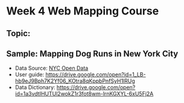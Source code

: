 # Week 4 Web Mapping Course

## Topic:


## Sample: Mapping Dog Runs in New York City
- Data Source: [NYC Open Data](https://data.cityofnewyork.us/Recreation/NYC-Parks-Dog-Runs/8nac-uner)
- User guide: https://drive.google.com/open?id=1_LB-hb9eJ9Bph7K2Yf06_KOtra8qKppbPnfSyH1lRUg
- Data Dictionary: https://drive.google.com/open?id=1a3vdtIHUTUl2wokZ1r3fot8wm-lrnKGXYL-6xU5Fj2A

